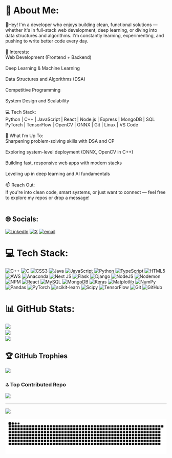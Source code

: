 # 💫 About Me:
👋Hey! I'm a developer who enjoys building clean, functional solutions — whether it's in full-stack web development, deep learning, or diving into data structures and algorithms. I'm constantly learning, experimenting, and pushing to write better code every day.<br><br>🧠 Interests:<br>Web Development (Frontend + Backend)<br><br>Deep Learning & Machine Learning<br><br>Data Structures and Algorithms (DSA)<br><br>Competitive Programming<br><br>System Design and Scalability<br><br>💻 Tech Stack:<br>Python | C++ | JavaScript | React | Node.js | Express | MongoDB | SQL<br>PyTorch | TensorFlow | OpenCV | ONNX | Git | Linux | VS Code<br><br>🚀 What I’m Up To:<br>Sharpening problem-solving skills with DSA and CP<br><br>Exploring system-level deployment (ONNX, OpenCV in C++)<br><br>Building fast, responsive web apps with modern stacks<br><br>Leveling up in deep learning and AI fundamentals<br><br>📫 Reach Out:<br>If you're into clean code, smart systems, or just want to connect — feel free to explore my repos or drop a message!<br><br>


## 🌐 Socials:
[![LinkedIn](https://img.shields.io/badge/LinkedIn-%230077B5.svg?logo=linkedin&logoColor=white)](https://linkedin.com/in/https://www.linkedin.com/in/abhimanyu-gupta-9766a9275/) [![X](https://img.shields.io/badge/X-black.svg?logo=X&logoColor=white)](https://x.com/https://x.com/b22bb00181417) [![email](https://img.shields.io/badge/Email-D14836?logo=gmail&logoColor=white)](mailto:b22bb001@iitj.ac.in) 

# 💻 Tech Stack:
![C++](https://img.shields.io/badge/c++-%2300599C.svg?style=for-the-badge&logo=c%2B%2B&logoColor=white) ![C](https://img.shields.io/badge/c-%2300599C.svg?style=for-the-badge&logo=c&logoColor=white) ![CSS3](https://img.shields.io/badge/css3-%231572B6.svg?style=for-the-badge&logo=css3&logoColor=white) ![Java](https://img.shields.io/badge/java-%23ED8B00.svg?style=for-the-badge&logo=openjdk&logoColor=white) ![JavaScript](https://img.shields.io/badge/javascript-%23323330.svg?style=for-the-badge&logo=javascript&logoColor=%23F7DF1E) ![Python](https://img.shields.io/badge/python-3670A0?style=for-the-badge&logo=python&logoColor=ffdd54) ![TypeScript](https://img.shields.io/badge/typescript-%23007ACC.svg?style=for-the-badge&logo=typescript&logoColor=white) ![HTML5](https://img.shields.io/badge/html5-%23E34F26.svg?style=for-the-badge&logo=html5&logoColor=white) ![AWS](https://img.shields.io/badge/AWS-%23FF9900.svg?style=for-the-badge&logo=amazon-aws&logoColor=white) ![Anaconda](https://img.shields.io/badge/Anaconda-%2344A833.svg?style=for-the-badge&logo=anaconda&logoColor=white) ![Next JS](https://img.shields.io/badge/Next-black?style=for-the-badge&logo=next.js&logoColor=white) ![Flask](https://img.shields.io/badge/flask-%23000.svg?style=for-the-badge&logo=flask&logoColor=white) ![Django](https://img.shields.io/badge/django-%23092E20.svg?style=for-the-badge&logo=django&logoColor=white) ![NodeJS](https://img.shields.io/badge/node.js-6DA55F?style=for-the-badge&logo=node.js&logoColor=white) ![Nodemon](https://img.shields.io/badge/NODEMON-%23323330.svg?style=for-the-badge&logo=nodemon&logoColor=%BBDEAD) ![NPM](https://img.shields.io/badge/NPM-%23CB3837.svg?style=for-the-badge&logo=npm&logoColor=white) ![React](https://img.shields.io/badge/react-%2320232a.svg?style=for-the-badge&logo=react&logoColor=%2361DAFB) ![MySQL](https://img.shields.io/badge/mysql-4479A1.svg?style=for-the-badge&logo=mysql&logoColor=white) ![MongoDB](https://img.shields.io/badge/MongoDB-%234ea94b.svg?style=for-the-badge&logo=mongodb&logoColor=white) ![Keras](https://img.shields.io/badge/Keras-%23D00000.svg?style=for-the-badge&logo=Keras&logoColor=white) ![Matplotlib](https://img.shields.io/badge/Matplotlib-%23ffffff.svg?style=for-the-badge&logo=Matplotlib&logoColor=black) ![NumPy](https://img.shields.io/badge/numpy-%23013243.svg?style=for-the-badge&logo=numpy&logoColor=white) ![Pandas](https://img.shields.io/badge/pandas-%23150458.svg?style=for-the-badge&logo=pandas&logoColor=white) ![PyTorch](https://img.shields.io/badge/PyTorch-%23EE4C2C.svg?style=for-the-badge&logo=PyTorch&logoColor=white) ![scikit-learn](https://img.shields.io/badge/scikit--learn-%23F7931E.svg?style=for-the-badge&logo=scikit-learn&logoColor=white) ![Scipy](https://img.shields.io/badge/SciPy-%230C55A5.svg?style=for-the-badge&logo=scipy&logoColor=%white) ![TensorFlow](https://img.shields.io/badge/TensorFlow-%23FF6F00.svg?style=for-the-badge&logo=TensorFlow&logoColor=white) ![Git](https://img.shields.io/badge/git-%23F05033.svg?style=for-the-badge&logo=git&logoColor=white) ![GitHub](https://img.shields.io/badge/github-%23121011.svg?style=for-the-badge&logo=github&logoColor=white)
# 📊 GitHub Stats:
![](https://github-readme-stats.vercel.app/api?username=abhimanyu345&theme=dark&hide_border=false&include_all_commits=false&count_private=false)<br/>
![](https://nirzak-streak-stats.vercel.app/?user=abhimanyu345&theme=dark&hide_border=false)<br/>
![](https://github-readme-stats.vercel.app/api/top-langs/?username=abhimanyu345&theme=dark&hide_border=false&include_all_commits=false&count_private=false&layout=compact)

## 🏆 GitHub Trophies
![](https://github-profile-trophy.vercel.app/?username=abhimanyu345&theme=radical&no-frame=false&no-bg=true&margin-w=4)

### 🔝 Top Contributed Repo
![](https://github-contributor-stats.vercel.app/api?username=abhimanyu345&limit=5&theme=dark&combine_all_yearly_contributions=true)

---
[![](https://visitcount.itsvg.in/api?id=abhimanyu345&icon=0&color=0)](https://visitcount.itsvg.in)

<!-- Proudly created with GPRM ( https://gprm.itsvg.in ) -->

<picture>
  <source media="(prefers-color-scheme: dark)" srcset="https://raw.githubusercontent.com/abhimanyu345/abhimanyu345/output/github-snake-dark.svg" />
  <source media="(prefers-color-scheme: light)" srcset="https://raw.githubusercontent.com/abhimanyu345/abhimanyu345/output/github-snake.svg" />
  <img alt="github-snake" src="https://raw.githubusercontent.com/abhimanyu345/abhimanyu345/output/github-snake.svg" />
</picture>
